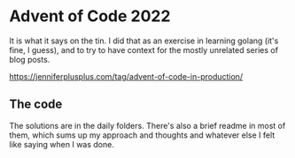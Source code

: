 # Advent of Code 2022

It is what it says on the tin. I did that as an exercise in learning golang (it's fine, I guess), and to try to have context for the mostly unrelated series of blog posts.

https://jenniferplusplus.com/tag/advent-of-code-in-production/

## The code

The solutions are in the daily folders. There's also a brief readme in most of them, which sums up my approach and thoughts and whatever else I felt like saying when I was done.
